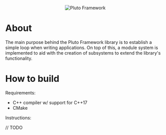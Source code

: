 <p align="center">
  <img src="https://viperslm.com/resources/pluto-framework/logo-shadow.png" alt="Pluto Framework" />
</p>

# About
The main purpose behind the Pluto Framework library is to establish a simple loop when writing applications. On top of this, a module system is implemented to aid with the creation of subsystems to extend the library's functionality.

# How to build
Requirements:
* C++ compiler w/ support for C++17
* CMake

Instructions:

// TODO

